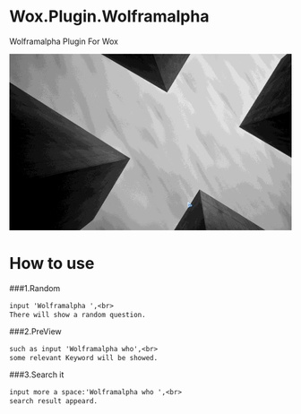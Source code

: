 Wox.Plugin.Wolframalpha
=======================

Wolframalpha Plugin For Wox

![](https://github.com/harry159821/Wox.Plugin.Wolframalpha/raw/master/wolframalpha.gif)

How to use
=======================

###1.Random

	input 'Wolframalpha ',<br>
	There will show a random question.

###2.PreView

	such as input 'Wolframalpha who',<br>
	some relevant Keyword will be showed.

###3.Search it

	input more a space:'Wolframalpha who ',<br>
	search result appeard.
